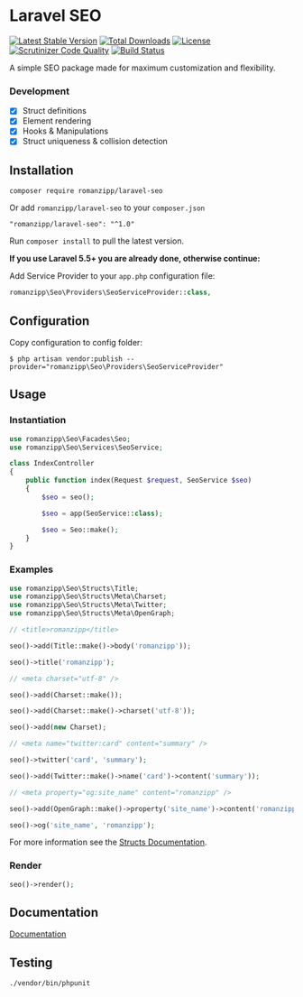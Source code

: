 # Laravel SEO

[![Latest Stable Version](https://poser.pugx.org/romanzipp/laravel-seo/version)](https://packagist.org/packages/romanzipp/laravel-seo)
[![Total Downloads](https://poser.pugx.org/romanzipp/laravel-seo/downloads)](https://packagist.org/packages/romanzipp/laravel-seo)
[![License](https://poser.pugx.org/romanzipp/laravel-seo/license)](https://packagist.org/packages/romanzipp/laravel-seo)
[![Scrutinizer Code Quality](https://scrutinizer-ci.com/g/romanzipp/Laravel-SEO/badges/quality-score.png?b=master)](https://scrutinizer-ci.com/g/romanzipp/Laravel-SEO/?branch=master)
[![Build Status](https://api.travis-ci.org/romanzipp/Laravel-SEO.svg?branch=master)](https://travis-ci.org/romanzipp/Laravel-SEO)

A simple SEO package made for maximum customization and flexibility.

### Development

- [x] Struct definitions
- [x] Element rendering
- [x] Hooks & Manipulations
- [x] Struct uniqueness & collision detection

## Installation

```
composer require romanzipp/laravel-seo
```

Or add `romanzipp/laravel-seo` to your `composer.json`

```
"romanzipp/laravel-seo": "^1.0"
```

Run `composer install` to pull the latest version.

**If you use Laravel 5.5+ you are already done, otherwise continue:**

Add Service Provider to your `app.php` configuration file:

```php
romanzipp\Seo\Providers\SeoServiceProvider::class,
```

## Configuration

Copy configuration to config folder:

```
$ php artisan vendor:publish --provider="romanzipp\Seo\Providers\SeoServiceProvider"
```

## Usage

### Instantiation

```php
use romanzipp\Seo\Facades\Seo;
use romanzipp\Seo\Services\SeoService;

class IndexController
{
    public function index(Request $request, SeoService $seo)
    {
        $seo = seo();

        $seo = app(SeoService::class);

        $seo = Seo::make();
    }
}
```

### Examples

```php
use romanzipp\Seo\Structs\Title;
use romanzipp\Seo\Structs\Meta\Charset;
use romanzipp\Seo\Structs\Meta\Twitter;
use romanzipp\Seo\Structs\Meta\OpenGraph;
```

```php
// <title>romanzipp</title>

seo()->add(Title::make()->body('romanzipp'));

seo()->title('romanzipp');
```

```php
// <meta charset="utf-8" />

seo()->add(Charset::make());

seo()->add(Charset::make()->charset('utf-8'));

seo()->add(new Charset);
```

```php
// <meta name="twitter:card" content="summary" />

seo()->twitter('card', 'summary');

seo()->add(Twitter::make()->name('card')->content('summary'));
```

```php
// <meta property="og:site_name" content="romanzipp" />

seo()->add(OpenGraph::make()->property('site_name')->content('romanzipp'));

seo()->og('site_name', 'romanzipp');
```

For more information see the [Structs Documentation](https://github.com/romanzipp/Laravel-SEO/blob/master/docs/structs.md).

### Render

```php
seo()->render();
```

## Documentation

[Documentation](https://github.com/romanzipp/Laravel-SEO/blob/master/docs/index.md)

## Testing

```
./vendor/bin/phpunit
```
